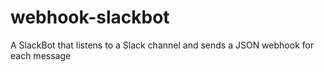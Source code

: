 # webhook-slackbot
A SlackBot that listens to a Slack channel and sends a JSON webhook for each message
